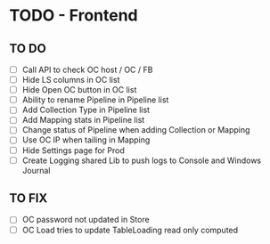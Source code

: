 # TODO - Frontend

## TO DO
- [ ] Call API to check OC host / OC / FB
- [ ] Hide LS columns in OC list
- [ ] Hide Open OC button in OC list
- [ ] Ability to rename Pipeline in Pipeline list
- [ ] Add Collection Type in Pipeline list
- [ ] Add Mapping stats in Pipeline list
- [ ] Change status of Pipeline when adding Collection or Mapping
- [ ] Use OC IP when tailing in Mapping
- [ ] Hide Settings page for Prod
- [ ] Create Logging shared Lib to push logs to Console and Windows Journal

## TO FIX
- [ ] OC password not updated in Store
- [ ] OC Load tries to update TableLoading read only computed
